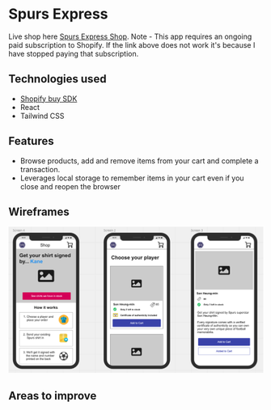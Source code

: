 # Spurs Express

Live shop here [Spurs Express Shop](https://spursexpress.netlify.app/).
Note - This app requires an ongoing paid subscription to Shopify. If the link above does not work it's because I have stopped paying that subscription.

## Technologies used

- [Shopify buy SDK](https://github.com/Shopify/js-buy-sdk)
- React
- Tailwind CSS

## Features

- Browse products, add and remove items from your cart and complete a transaction.
- Leverages local storage to remember items in your cart even if you close and reopen the browser

## Wireframes 

![Wireframe1](/public/images/wireframe1.png "San Juan Mountains")


## Areas to improve


